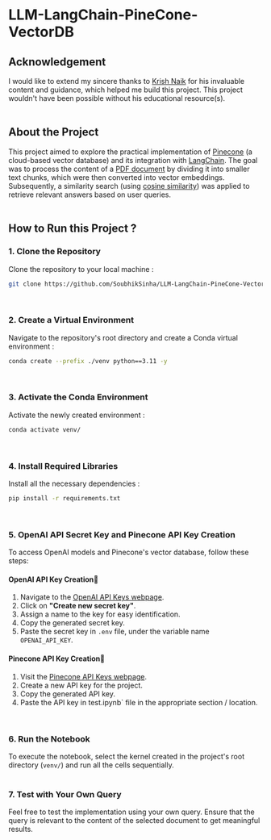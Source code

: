 # LLM-LangChain-PineCone-VectorDB

Acknowledgement
---
I would like to extend my sincere thanks to [Krish Naik](https://github.com/krishnaik06) for his invaluable content and guidance, which helped me build this project. This project wouldn't have been possible without his educational resource(s).
<br>
<br>

About the Project
---
This project aimed to explore the practical implementation of [Pinecone](https://www.pinecone.io/) (a cloud-based vector database) and its integration with [LangChain](https://python.langchain.com/docs/introduction/). The goal was to process the content of a [PDF document](chrome-extension://efaidnbmnnnibpcajpcglclefindmkaj/https://www.indiabudget.gov.in/doc/budget_speech.pdf) by dividing it into smaller text chunks, which were then converted into vector embeddings. Subsequently, a similarity search (using [cosine similarity](https://www.linkedin.com/pulse/cosine-similarity-large-language-models-llms-ganesh-jagadeesan-zbijc/)) was applied to retrieve relevant answers based on user queries.
<br>
<br>

How to Run this Project ?
---
### **1. Clone the Repository**
Clone the repository to your local machine :
```bash
git clone https://github.com/SoubhikSinha/LLM-LangChain-PineCone-VectorDB.git
```
<br>

### **2. Create a Virtual Environment**
Navigate to the repository's root directory and create a Conda virtual environment :
```bash
conda create --prefix ./venv python==3.11 -y
```
<br>

### **3. Activate the Conda Environment**
Activate the newly created environment :
```bash
conda activate venv/
```
<br>

### **4. Install Required Libraries**
Install all the necessary dependencies :
```bash
pip install -r requirements.txt
```
<br>


### 5. OpenAI API Secret Key and Pinecone API Key Creation
To access OpenAI models and Pinecone's vector database, follow these steps:

#### **OpenAI API Key Creation🔻**

1.  Navigate to the [OpenAI API Keys webpage](https://platform.openai.com/account/api-keys).
2.  Click on **"Create new secret key"**.
3.  Assign a name to the key for easy identification.
4.  Copy the generated secret key.
5.  Paste the secret key in `.env` file, under the variable name `OPENAI_API_KEY`.

#### **Pinecone API Key Creation🔻**

1.  Visit the [Pinecone API Keys webpage](https://www.pinecone.io/).
2.  Create a new API key for the project.
3.  Copy the generated API key.
4.  Paste the API key in test.ipynb` file in the appropriate section / location.

<br>

### 6. Run the Notebook

To execute the notebook, select the kernel created in the project's root directory (`venv/`) and run all the cells sequentially.
<br>
<br>

### 7. Test with Your Own Query
Feel free to test the implementation using your own query. Ensure that the query is relevant to the content of the selected document to get meaningful results.

